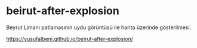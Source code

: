 # beirut-after-explosion
Beyrut Limanı patlamasının uydu görüntüsü ile harita üzerinde gösterilmesi. 

https://yusufalbeni.github.io/beirut-after-explosion/
